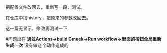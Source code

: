 把配置文件改回去，重新写一段，测试。

在仓库中找history，把原来的参数改回去。

这一篇无显示，修改再测试一下


#问题出在 **通过Actions->build Gmeek->Run workflow->里面的按钮全局重新生成一次** 没有做这个动作造成的